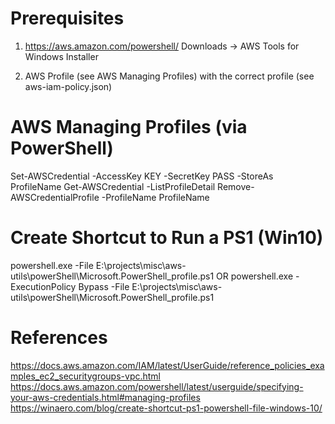 # Prerequisites

1. https://aws.amazon.com/powershell/
    Downloads -> AWS Tools for Windows Installer

2. AWS Profile (see AWS Managing Profiles) with the correct profile (see aws-iam-policy.json)

# AWS Managing Profiles (via PowerShell)

Set-AWSCredential -AccessKey KEY -SecretKey PASS -StoreAs ProfileName
Get-AWSCredential -ListProfileDetail
Remove-AWSCredentialProfile -ProfileName ProfileName

# Create Shortcut to Run a PS1 (Win10)

powershell.exe -File E:\projects\misc\aws-utils\powerShell\Microsoft.PowerShell_profile.ps1
OR
powershell.exe -ExecutionPolicy Bypass -File E:\projects\misc\aws-utils\powerShell\Microsoft.PowerShell_profile.ps1

# References
https://docs.aws.amazon.com/IAM/latest/UserGuide/reference_policies_examples_ec2_securitygroups-vpc.html
https://docs.aws.amazon.com/powershell/latest/userguide/specifying-your-aws-credentials.html#managing-profiles
https://winaero.com/blog/create-shortcut-ps1-powershell-file-windows-10/
